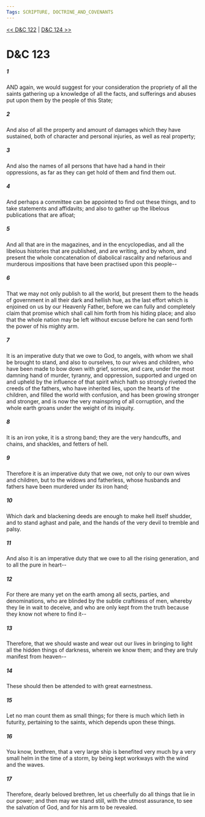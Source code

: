 ```yaml
---
Tags: SCRIPTURE, DOCTRINE_AND_COVENANTS
---
```


[<< D&C 122](DOCTRINE_AND_COVENANTS/D&C_122.md) | [D&C 124 >>](DOCTRINE_AND_COVENANTS/D&C_124.md)

# D&C 123

##### 1
 AND again, we would suggest for your consideration the propriety of all the saints gathering up a knowledge of all the facts, and sufferings and abuses put upon them by the people of this State;
##### 2
 And also of all the property and amount of damages which they have sustained, both of character and personal injuries, as well as real property;
##### 3
 And also the names of all persons that have had a hand in their oppressions, as far as they can get hold of them and find them out.
##### 4
 And perhaps a committee can be appointed to find out these things, and to take statements and affidavits; and also to gather up the libelous publications that are afloat;
##### 5
 And all that are in the magazines, and in the encyclopedias, and all the libelous histories that are published, and are writing, and by whom, and present the whole concatenation of diabolical rascality and nefarious and murderous impositions that have been practised upon this people--
##### 6
 That we may not only publish to all the world, but present them to the heads of government in all their dark and hellish hue, as the last effort which is enjoined on us by our Heavenly Father, before we can fully and completely claim that promise which shall call him forth from his hiding place; and also that the whole nation may be left without excuse before he can send forth the power of his mighty arm.
##### 7
 It is an imperative duty that we owe to God, to angels, with whom we shall be brought to stand, and also to ourselves, to our wives and children, who have been made to bow down with grief, sorrow, and care, under the most damning hand of murder, tyranny, and oppression, supported and urged on and upheld by the influence of that spirit which hath so strongly riveted the creeds of the fathers, who have inherited lies, upon the hearts of the children, and filled the world with confusion, and has been growing stronger and stronger, and is now the very mainspring of all corruption, and the whole earth groans under the weight of its iniquity.
##### 8
 It is an iron yoke, it is a strong band; they are the very handcuffs, and chains, and shackles, and fetters of hell.
##### 9
 Therefore it is an imperative duty that we owe, not only to our own wives and children, but to the widows and fatherless, whose husbands and fathers have been murdered under its iron hand;
##### 10
 Which dark and blackening deeds are enough to make hell itself shudder, and to stand aghast and pale, and the hands of the very devil to tremble and palsy.
##### 11
 And also it is an imperative duty that we owe to all the rising generation, and to all the pure in heart--
##### 12
 For there are many yet on the earth among all sects, parties, and denominations, who are blinded by the subtle craftiness of men, whereby they lie in wait to deceive, and who are only kept from the truth because they know not where to find it--
##### 13
 Therefore, that we should waste and wear out our lives in bringing to light all the hidden things of darkness, wherein we know them; and they are truly manifest from heaven--
##### 14
 These should then be attended to with great earnestness.
##### 15
 Let no man count them as small things; for there is much which lieth in futurity, pertaining to the saints, which depends upon these things.
##### 16
 You know, brethren, that a very large ship is benefited very much by a very small helm in the time of a storm, by being kept workways with the wind and the waves.
##### 17
 Therefore, dearly beloved brethren, let us cheerfully do all things that lie in our power; and then may we stand still, with the utmost assurance, to see the salvation of God, and for his arm to be revealed.

